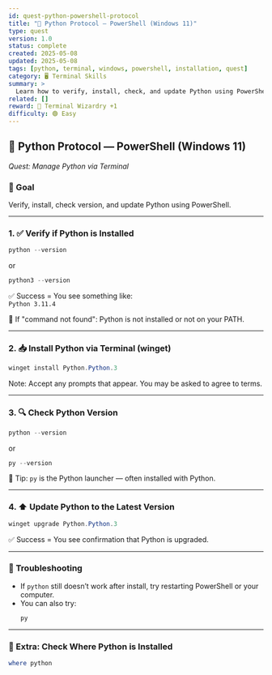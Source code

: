 ```yaml
---
id: quest-python-powershell-protocol
title: "🐍 Python Protocol — PowerShell (Windows 11)"
type: quest
version: 1.0
status: complete
created: 2025-05-08
updated: 2025-05-08
tags: [python, terminal, windows, powershell, installation, quest]
category: 🖥️ Terminal Skills
summary: >
  Learn how to verify, install, check, and update Python using PowerShell on Windows 11.
related: []
reward: 🧠 Terminal Wizardry +1
difficulty: 🟢 Easy
---
```


## 🧪 Python Protocol — PowerShell (Windows 11)
_Quest: Manage Python via Terminal_

### 🎯 Goal  
Verify, install, check version, and update Python using PowerShell.

---

### 1. ✅ Verify if Python is Installed

```powershell
python --version
```
or  
```powershell
python3 --version
```

✅ Success = You see something like:  
`Python 3.11.4`

🛑 If "command not found": Python is not installed or not on your PATH.

---

### 2. 📥 Install Python via Terminal (winget)

```powershell
winget install Python.Python.3
```

Note: Accept any prompts that appear. You may be asked to agree to terms.

---

### 3. 🔍 Check Python Version

```powershell
python --version
```
or
```powershell
py --version
```

📌 Tip: `py` is the Python launcher — often installed with Python.

---

### 4. ⬆️ Update Python to the Latest Version

```powershell
winget upgrade Python.Python.3
```

✅ Success = You see confirmation that Python is upgraded.

---

### 📎 Troubleshooting

- If `python` still doesn’t work after install, try restarting PowerShell or your computer.
- You can also try:
  ```powershell
  py
  ```

---

### 🧰 Extra: Check Where Python is Installed

```powershell
where python
```
